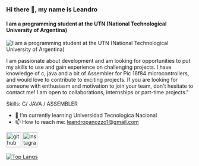 ### Hi there 👋, my name is Leandro
#### I am a programming student at the UTN (National Technological University of Argentina)
![I am a programming student at the UTN (National Technological University of Argentina)](https://media.giphy.com/media/3o7abJxL1w984uW2AM/giphy.gif)

I am passionate about development and am looking for opportunities to put my skills to use and gain experience on challenging projects. I have knowledge of c, java and a bit of Assembler for Pic 16f84 microcontrollers, and would love to contribute to exciting projects. If you are looking for someone with enthusiasm and motivation to join your team, don't hesitate to contact me! I am open to collaborations, internships or part-time projects."

Skills: C/ JAVA / ASSEMBLER

- 🌱 I’m currently learning Universidad Tecnologica Nacional  
- 📫 How to reach me: leandropanozzo1@gmail.com 


[<img src='https://cdn.jsdelivr.net/npm/simple-icons@3.0.1/icons/github.svg' alt='github' height='40'>](https://github.com/LeandroPanozzo)  [<img src='https://cdn.jsdelivr.net/npm/simple-icons@3.0.1/icons/instagram.svg' alt='instagram' height='40'>](https://www.instagram.com/leandro_panozzo/)  

[![Top Langs](https://github-readme-stats.vercel.app/api/top-langs/?username=LeandroPanozzo)](https://github.com/anuraghazra/github-readme-stats) 

